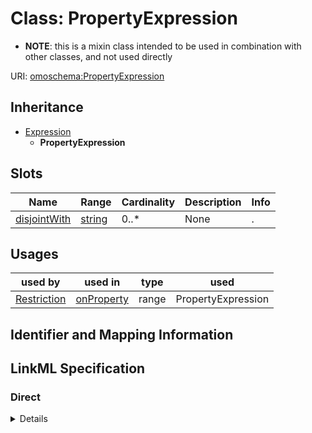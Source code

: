 # Class: PropertyExpression



* __NOTE__: this is a mixin class intended to be used in combination with other classes, and not used directly


URI: [omoschema:PropertyExpression](http://purl.obolibrary.org/obo/schema/PropertyExpression)




## Inheritance

* [Expression](Expression.md)
    * **PropertyExpression**




## Slots

| Name | Range | Cardinality | Description  | Info |
| ---  | --- | --- | --- | --- |
| [disjointWith](disjointWith.md) | [string](string.md) | 0..* | None  | . |


## Usages


| used by | used in | type | used |
| ---  | --- | --- | --- |
| [Restriction](Restriction.md) | [onProperty](onProperty.md) | range | PropertyExpression |



## Identifier and Mapping Information









## LinkML Specification

<!-- TODO: investigate https://stackoverflow.com/questions/37606292/how-to-create-tabbed-code-blocks-in-mkdocs-or-sphinx -->

### Direct

<details>
```yaml
name: PropertyExpression
from_schema: http://purl.obolibrary.org/obo/omo/schema
is_a: Expression
mixin: true
slots:
- disjointWith

```
</details>

### Induced

<details>
```yaml
name: PropertyExpression
from_schema: http://purl.obolibrary.org/obo/omo/schema
is_a: Expression
mixin: true
attributes:
  disjointWith:
    name: disjointWith
    todos:
    - restrict range
    from_schema: http://purl.obolibrary.org/obo/omo/schema
    is_a: logical_predicate
    slot_uri: owl:disjointWith
    multivalued: true
    alias: disjointWith
    owner: PropertyExpression
    range: string

```
</details>
